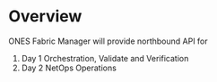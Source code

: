 # Overview

ONES Fabric Manager will provide northbound API for
1. Day 1 Orchestration, Validate and Verification
2. Day 2 NetOps Operations

